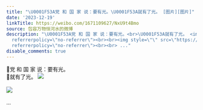 ```yaml
---
title: "\U0001F53A党 和 国 家 说：要有光。\U0001F53A就有了光。 [图片][图片]"
date: '2023-12-19'
linkTitle: https://weibo.com/1671109627/NxU9t4Bmo
source: 包容万物恒河水的微博
description: "\U0001F53A党 和 国 家 说：要有光。<br>\U0001F53A就有了光。 <img style=\"\" src=\"https://tvax2.sinaimg.cn/large/639b1bfbly1hkziv4vjl4j20zu1v0tj0.jpg\"
  referrerpolicy=\"no-referrer\"><br><br><img style=\"\" src=\"https://tvax3.sinaimg.cn/large/639b1bfbly1hkziv3ras3j20zu1uiwno.jpg\"
  referrerpolicy=\"no-referrer\"><br><br> ..."
disable_comments: true
---
```

🔺党 和 国 家 说：要有光。<br>🔺就有了光。 <img style="" src="https://tvax2.sinaimg.cn/large/639b1bfbly1hkziv4vjl4j20zu1v0tj0.jpg" referrerpolicy="no-referrer"><br><br><img style="" src="https://tvax3.sinaimg.cn/large/639b1bfbly1hkziv3ras3j20zu1uiwno.jpg" referrerpolicy="no-referrer"><br><br> ...